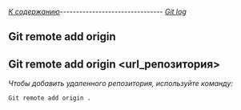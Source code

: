*[К содержанию](readme.md)*-------------------------------- *[Git log](git%20log.md)*

## **Git remote add origin**

## Git remote add origin <url_репозитория>

*Чтобы добавить удаленного репозитория, используйте команду:*

```bash-
Git remote add origin .
```